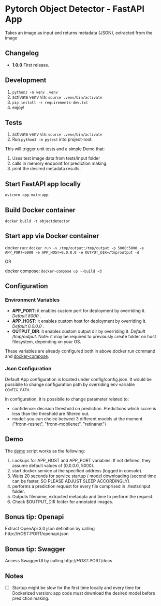 # Pytorch Object Detector - FastAPI App

Takes an image as input and returns metadata (JSON), extracted from the image

## Changelog
- <b>1.0.0</b> First release.

## Development

1. `python3 -m venv .venv`
2. activate venv via: `source .venv/bin/activate`
3. `pip install -r requirements-dev.txt`
4. enjoy!

## Tests
1. activate venv via: `source .venv/bin/activate`
2. Run `python3 -m pytest` into project-root. 

This will trigger unit tests and a simple Demo that:
1. Uses test image data from tests/input folder
2. calls in memory endpoint for prediction making
3. print the desired metadata results.

## Start FastAPI app locally
`uvicorn app.main:app`

## Build Docker container
`docker build -t objectdetector`

## Start app via Docker container
docker run: `docker run -v /tmp/output:/tmp/output -p 5000:5000 -e APP_PORT=5000 -e APP_HOST=0.0.0.0 -e OUTPUT_DIR=/tmp/output -d`

OR

docker compose: `docker-compose up --build -d`

## Configuration

### Environment Variables

* <b>APP_PORT</b>: it enables custom port for deployment by overriding it. <i> Default 8000 </i>.
* <b>APP_HOST</b>: it enables custom host for deployment by overriding it. <i> Default 0.0.0.0 </i>.
* <b>OUTPUT_DIR</b>: it enables custom output dir by overriding it. <i> Default /tmp/output</i>.
  Note: it may be required to previously create folder on host filesystem, depending on your OS.

These variables are already configured both in above docker run command and [docker-compose](docker-compose.yml).

### Json Configuration

Default App configuration is located under config/config.json. It would be possibile to change configuration path by overriding env variable `CONFIG_PATH`.

In configuration, it is possibile to change parameter related to:
* confidence: decision threshold on prediction. Predictions which score is less than the threshold are filtered out.
* model: you can choice betweet 3 different models at the moment ("frcnn-resnet", "frcnn-mobilenet", "retinanet")

## Demo
The [demo](demo.sh) script works as the following:

1. Lookups for APP_HOST and APP_PORT variables. If not defined, they assume default values of (0.0.0.0, 5000).
2. start docker service at the specified address (logged in console).
3. Waits 20 seconds for service startup / model downloading (second time can be faster, SO PLEASE ADJUST SLEEP ACCORDINGLY).
4. performs a prediction request for every file comprised in ./tests/input folder.
5. Outputs filename, extracted metadata and time to perform the request.
6. Check $OUTPUT_DIR folder for annotated images.

## Bonus tip: Openapi
Extract OpenApi 3.0 json definition by calling http://$HOST:$PORT/openapi.json

## Bonus tip: Swagger
Access SwaggerUI by calling http://$HOST:$PORT/docs

## Notes

- [ ] Startup might be slow for the first time locally and every time for Dockerized version: app code must download the desired model before prediction making.
